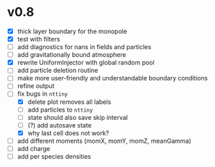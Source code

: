 # v0.8

- [x] thick layer boundary for the monopole
- [x] test with filters
- [ ] add diagnostics for nans in fields and particles
- [ ] add gravitationally bound atmosphere
- [x] rewrite UniformInjector with global random pool
- [ ] add particle deletion routine
- [ ] make more user-friendly and understandable boundary conditions
- [ ] refine output
- [ ] fix bugs in `nttiny`
  - [x] delete plot removes all labels
  - [ ] add particles to `nttiny`
  - [ ] state should also save skip interval
  - [ ] (?) add autosave state
  - [x] why last cell does not work?
- [ ] add different moments (momX, momY, momZ, meanGamma)
- [ ] add charge
- [ ] add per species densities
